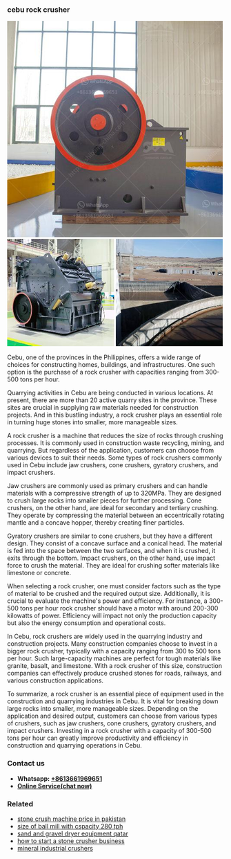 <h3>cebu rock crusher</h3><img src='1706767897.jpg' alt=''><p>Cebu, one of the provinces in the Philippines, offers a wide range of choices for constructing homes, buildings, and infrastructures. One such option is the purchase of a rock crusher with capacities ranging from 300-500 tons per hour.</p><p>Quarrying activities in Cebu are being conducted in various locations. At present, there are more than 20 active quarry sites in the province. These sites are crucial in supplying raw materials needed for construction projects. And in this bustling industry, a rock crusher plays an essential role in turning huge stones into smaller, more manageable sizes.</p><p>A rock crusher is a machine that reduces the size of rocks through crushing processes. It is commonly used in construction waste recycling, mining, and quarrying. But regardless of the application, customers can choose from various devices to suit their needs. Some types of rock crushers commonly used in Cebu include jaw crushers, cone crushers, gyratory crushers, and impact crushers.</p><p>Jaw crushers are commonly used as primary crushers and can handle materials with a compressive strength of up to 320MPa. They are designed to crush large rocks into smaller pieces for further processing. Cone crushers, on the other hand, are ideal for secondary and tertiary crushing. They operate by compressing the material between an eccentrically rotating mantle and a concave hopper, thereby creating finer particles.</p><p>Gyratory crushers are similar to cone crushers, but they have a different design. They consist of a concave surface and a conical head. The material is fed into the space between the two surfaces, and when it is crushed, it exits through the bottom. Impact crushers, on the other hand, use impact force to crush the material. They are ideal for crushing softer materials like limestone or concrete.</p><p>When selecting a rock crusher, one must consider factors such as the type of material to be crushed and the required output size. Additionally, it is crucial to evaluate the machine's power and efficiency. For instance, a 300-500 tons per hour rock crusher should have a motor with around 200-300 kilowatts of power. Efficiency will impact not only the production capacity but also the energy consumption and operational costs.</p><p>In Cebu, rock crushers are widely used in the quarrying industry and construction projects. Many construction companies choose to invest in a bigger rock crusher, typically with a capacity ranging from 300 to 500 tons per hour. Such large-capacity machines are perfect for tough materials like granite, basalt, and limestone. With a rock crusher of this size, construction companies can effectively produce crushed stones for roads, railways, and various construction applications.</p><p>To summarize, a rock crusher is an essential piece of equipment used in the construction and quarrying industries in Cebu. It is vital for breaking down large rocks into smaller, more manageable sizes. Depending on the application and desired output, customers can choose from various types of crushers, such as jaw crushers, cone crushers, gyratory crushers, and impact crushers. Investing in a rock crusher with a capacity of 300-500 tons per hour can greatly improve productivity and efficiency in construction and quarrying operations in Cebu.</p><h3>Contact us</h3><ul><li><strong>Whatsapp:&nbsp;<a href="https://wa.me/8613661969651">+8613661969651</a></strong></li><li><a href="https://swt.shibang-china.com/?git&amp;zhl&amp;cebu rock crusher"><strong>Online Service(chat now)</strong></a></li></ul><h3>Related</h3><ul><li><a href='stone crush machine price in pakistan.md'>stone crush machine price in pakistan</a></li><li><a href='size of ball mill with cspacity 280 tph.md'>size of ball mill with cspacity 280 tph</a></li><li><a href='sand and gravel dryer equipment qatar.md'>sand and gravel dryer equipment qatar</a></li><li><a href='how to start a stone crusher business.md'>how to start a stone crusher business</a></li><li><a href='mineral industrial crushers.md'>mineral industrial crushers</a></li></ul>
